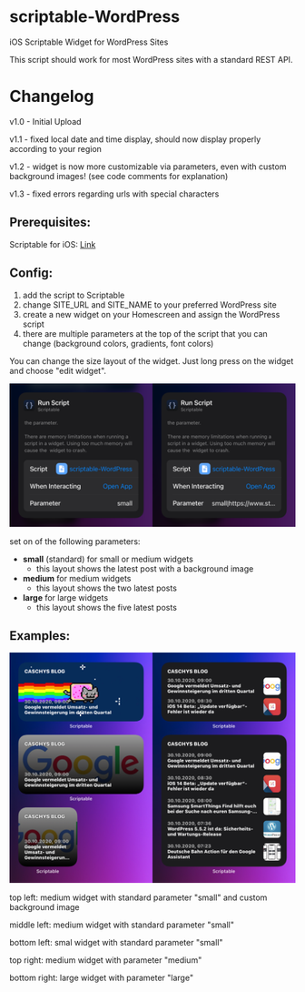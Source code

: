 # scriptable-WordPress
iOS Scriptable Widget for WordPress Sites

This script should work for most WordPress sites with a standard REST API.

# Changelog

v1.0 - Initial Upload

v1.1 - fixed local date and time display, should now display properly according to your region

v1.2 - widget is now more customizable via parameters, even with custom background images! (see code comments for explanation)

v1.3 - fixed errors regarding urls with special characters

## Prerequisites:

Scriptable for iOS: [Link](https://apps.apple.com/de/app/scriptable/id1405459188)

## Config:

1. add the script to Scriptable
2. change SITE_URL and SITE_NAME to your preferred WordPress site
3. create a new widget on your Homescreen and assign the WordPress script
4. there are multiple parameters at the top of the script that you can change (background colors, gradients, font colors) 

You can change the size layout of the widget. Just long press on the widget and choose "edit widget".

![](https://github.com/Saudumm/scriptable-WordPress/blob/main/widget-config.PNG)

set on of the following parameters:
- **small** (standard) for small or medium widgets
  - this layout shows the latest post with a background image
- **medium** for medium widgets
  - this layout shows the two latest posts
- **large** for large widgets
  - this layout shows the five latest posts

## Examples:
![](https://github.com/Saudumm/scriptable-WordPress/blob/main/widget-examples.PNG)

top left: medium widget with standard parameter "small" and custom background image

middle left: medium widget with standard parameter "small"

bottom left: smal widget with standard parameter "small"

top right: medium widget with parameter "medium"

bottom right: large widget with parameter "large"
